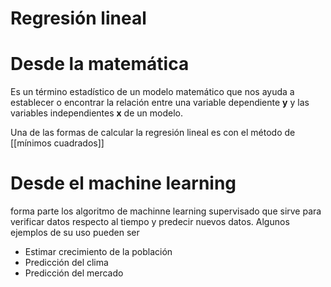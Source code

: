 # Regresión lineal

# Desde la matemática

Es un término estadístico de un modelo matemático que nos ayuda a establecer o encontrar la relación entre una variable dependiente **y** y las variables independientes **x** de un modelo.

Una de las formas de calcular la regresión lineal es con el método de [[mínimos cuadrados]]

# Desde el machine learning

forma parte los algoritmo de machinne learning supervisado que sirve para verificar datos respecto al tiempo y predecir nuevos datos. Algunos ejemplos de su uso pueden ser
* Estimar crecimiento de la población
* Predicción del clima
* Predicción del mercado